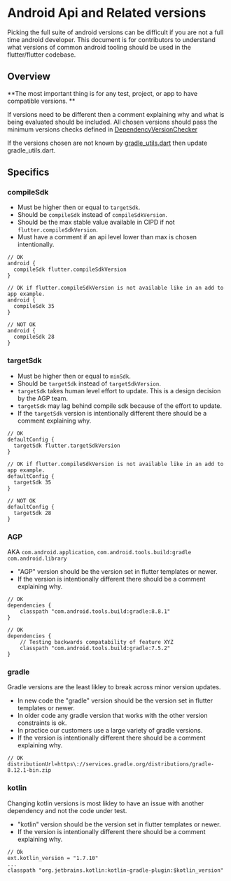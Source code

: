 # Android Api and Related versions

Picking the full suite of android versions can be difficult if you are not a full time android developer. 
This document is for contributors to understand what versions of common android tooling should be used in the flutter/flutter codebase. 

## Overview

**The most important thing is for any test, project, or app to have compatible versions. **

If versions need to be different then a comment explaining why and what is being evaluated should be included. 
All chosen versions should pass the minimum versions checks defined in [DependencyVersionChecker](https://github.com/flutter/flutter/blob/master/packages/flutter_tools/gradle/src/main/kotlin/DependencyVersionChecker.kt) 

If the versions chosen are not known by [gradle_utils.dart](https://github.com/flutter/flutter/blob/a16c447abcb695b4ca907d59e66dc87f4f7178d3/packages/flutter_tools/lib/src/android/gradle_utils.dart#L63) then update gradle_utils.dart. 

## Specifics

### compileSdk 

- Must be higher then or equal to `targetSdk`. 
- Should be `compileSdk` instead of `compileSdkVersion`. 
- Should be the max stable value available in CIPD if not `flutter.compileSdkVersion`.
- Must have a comment if an api level lower than max is chosen intentionally. 

```
// OK
android {
  compileSdk flutter.compileSdkVersion
}
```

```
// OK if flutter.compileSdkVersion is not available like in an add to app example. 
android {
  compileSdk 35 
}
```

```
// NOT OK 
android {
  compileSdk 28
}
```

### targetSdk 

- Must be higher then or equal to `minSdk`. 
- Should be `targetSdk` instead of `targetSdkVersion`.
- `targetSdk` takes human level effort to update. This is a design decision by the AGP team.
- `targetSdk` may lag behind compile sdk because of the effort to update.
- If the `targetSdk` version is intentionally different there should be a comment explaining why.

```
// OK
defaultConfig {
  targetSdk flutter.targetSdkVersion
}
```

```
// OK if flutter.compileSdkVersion is not available like in an add to app example. 
defaultConfig {
  targetSdk 35 
}
```

```
// NOT OK 
defaultConfig {
  targetSdk 28
}
```

### AGP
AKA `com.android.application`, `com.android.tools.build:gradle` `com.android.library`

- "AGP" version should be the version set in flutter templates or newer.
- If the version is intentionally different there should be a comment explaining why.


```
// OK 
dependencies {
    classpath "com.android.tools.build:gradle:8.8.1"
}
```

```
// OK 
dependencies {
    // Testing backwards compatability of feature XYZ
    classpath "com.android.tools.build:gradle:7.5.2"
}
```

### gradle 

Gradle versions are the least likley to break across minor version updates. 

- In new code the "gradle" version should be the version set in flutter templates or newer.
- In older code any gradle version that works with the other version constraints is ok. 
- In practice our customers use a large variety of gradle versions.  
- If the version is intentionally different there should be a comment explaining why.

```
// OK 
distributionUrl=https\://services.gradle.org/distributions/gradle-8.12.1-bin.zip
```

### kotlin 

Changing kotlin versions is most likley to have an issue with another dependency and not the code under test.

- "kotlin" version should be the version set in flutter templates or newer.
- If the version is intentionally different there should be a comment explaining why.

```
// Ok
ext.kotlin_version = "1.7.10"
...
classpath "org.jetbrains.kotlin:kotlin-gradle-plugin:$kotlin_version"
```

